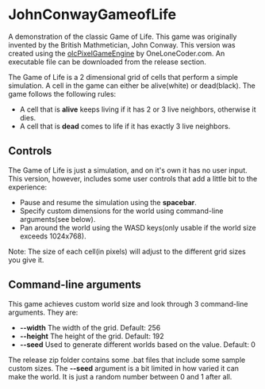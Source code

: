 # JohnConwayGameofLife
A demonstration of the classic Game of Life. This game was originally invented by the British Mathmetician, John Conway.
This version was created using the [olcPixelGameEngine](https://github.com/OneLoneCoder/olcPixelGameEngine) by OneLoneCoder.com. An executable file can be downloaded from the release section.

The Game of Life is a 2 dimensional grid of cells that perform a simple simulation. A cell in the game can either be alive(white) or dead(black). The game follows the following rules:

- A cell that is **alive** keeps living if it has 2 or 3 live neighbors, otherwise it dies.
- A cell that is **dead** comes to life if it has exactly 3 live neighbors.

## Controls

The Game of Life is just a simulation, and on it's own it has no user input. This version, however, includes some user controls that add a little bit to the experience:

- Pause and resume the simulation using the **spacebar**.
- Specify custom dimensions for the world using command-line arguments(see below).
- Pan around the world using the WASD keys(only usable if the world size exceeds 1024x768).

Note: The size of each cell(in pixels) will adjust to the different grid sizes you give it.

## Command-line arguments

This game achieves custom world size and look through 3 command-line arguments. They are:

- **--width** The width of the grid. Default: 256
- **--height** The height of the grid. Default: 192
- **--seed** Used to generate different worlds based on the value. Default: 0

The release zip folder contains some .bat files that include some sample custom sizes. The **--seed** argument is a bit limited in how varied it can make the world. 
It is just a random number between 0 and 1 after all.
